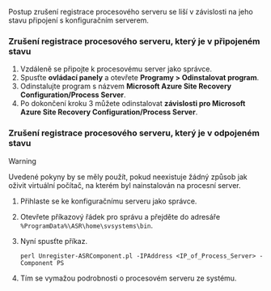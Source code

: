 Postup zrušení registrace procesového serveru se liší v závislosti na jeho stavu připojení s konfiguračním serverem.

### <a name="unregister-a-process-server-that-is-in-a-connected-state"></a>Zrušení registrace procesového serveru, který je v připojeném stavu

1. Vzdáleně se připojte k procesovému server jako správce.
2. Spusťte **ovládací panely** a otevřete **Programy > Odinstalovat program**.
3. Odinstalujte program s názvem **Microsoft Azure Site Recovery Configuration/Process Server**.
4. Po dokončení kroku 3 můžete odinstalovat **závislosti pro Microsoft Azure Site Recovery Configuration/Process Server**.

### <a name="unregister-a-process-server-that-is-in-a-disconnected-state"></a>Zrušení registrace procesového serveru, který je v odpojeném stavu

> [!WARNING]
> Uvedené pokyny by se měly použít, pokud neexistuje žádný způsob jak oživit virtuální počítač, na kterém byl nainstalován na procesní server.

1. Přihlaste se ke konfiguračnímu serveru jako správce.
2. Otevřete příkazový řádek pro správu a přejděte do adresáře `%ProgramData%\ASR\home\svsystems\bin`.
3. Nyní spusťte příkaz.

    ```
    perl Unregister-ASRComponent.pl -IPAddress <IP_of_Process_Server> -Component PS
    ```
4. Tím se vymažou podrobnosti o procesovém serveru ze systému.


<!--HONumber=Feb17_HO1-->


